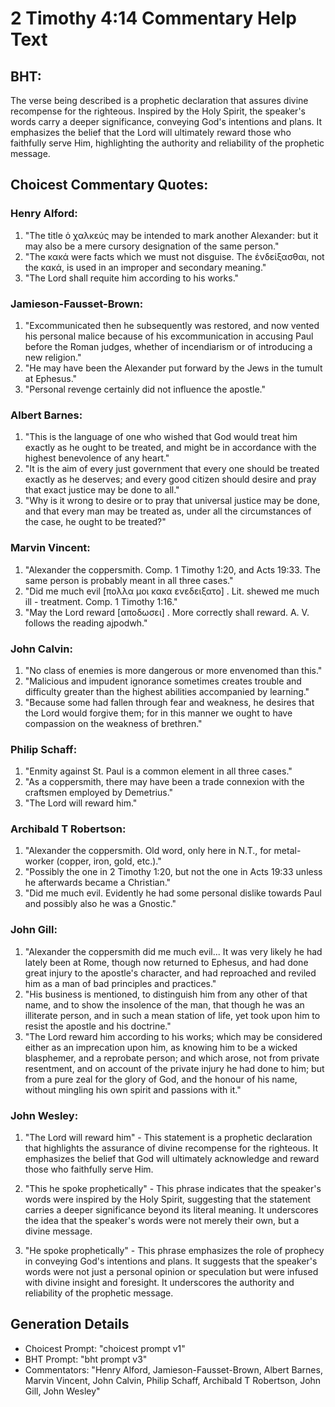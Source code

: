 # 2 Timothy 4:14 Commentary Help Text

## BHT:
The verse being described is a prophetic declaration that assures divine recompense for the righteous. Inspired by the Holy Spirit, the speaker's words carry a deeper significance, conveying God's intentions and plans. It emphasizes the belief that the Lord will ultimately reward those who faithfully serve Him, highlighting the authority and reliability of the prophetic message.

## Choicest Commentary Quotes:
### Henry Alford:
1. "The title ὁ χαλκεύς may be intended to mark another Alexander: but it may also be a mere cursory designation of the same person." 
2. "The κακά were facts which we must not disguise. The ἐνδείξασθαι, not the κακά, is used in an improper and secondary meaning."
3. "The Lord shall requite him according to his works."

### Jamieson-Fausset-Brown:
1. "Excommunicated then he subsequently was restored, and now vented his personal malice because of his excommunication in accusing Paul before the Roman judges, whether of incendiarism or of introducing a new religion."
2. "He may have been the Alexander put forward by the Jews in the tumult at Ephesus."
3. "Personal revenge certainly did not influence the apostle."

### Albert Barnes:
1. "This is the language of one who wished that God would treat him exactly as he ought to be treated, and might be in accordance with the highest benevolence of any heart."
2. "It is the aim of every just government that every one should be treated exactly as he deserves; and every good citizen should desire and pray that exact justice may be done to all."
3. "Why is it wrong to desire or to pray that universal justice may be done, and that every man may be treated as, under all the circumstances of the case, he ought to be treated?"

### Marvin Vincent:
1. "Alexander the coppersmith. Comp. 1 Timothy 1:20, and Acts 19:33. The same person is probably meant in all three cases."
2. "Did me much evil [πολλα μοι κακα ενεδειξατο] . Lit. shewed me much ill - treatment. Comp. 1 Timothy 1:16."
3. "May the Lord reward [αποδωσει] . More correctly shall reward. A. V. follows the reading ajpodwh."

### John Calvin:
1. "No class of enemies is more dangerous or more envenomed than this."
2. "Malicious and impudent ignorance sometimes creates trouble and difficulty greater than the highest abilities accompanied by learning."
3. "Because some had fallen through fear and weakness, he desires that the Lord would forgive them; for in this manner we ought to have compassion on the weakness of brethren."

### Philip Schaff:
1. "Enmity against St. Paul is a common element in all three cases."
2. "As a coppersmith, there may have been a trade connexion with the craftsmen employed by Demetrius."
3. "The Lord will reward him."

### Archibald T Robertson:
1. "Alexander the coppersmith. Old word, only here in N.T., for metal-worker (copper, iron, gold, etc.)." 
2. "Possibly the one in 2 Timothy 1:20, but not the one in Acts 19:33 unless he afterwards became a Christian."
3. "Did me much evil. Evidently he had some personal dislike towards Paul and possibly also he was a Gnostic."

### John Gill:
1. "Alexander the coppersmith did me much evil... It was very likely he had lately been at Rome, though now returned to Ephesus, and had done great injury to the apostle's character, and had reproached and reviled him as a man of bad principles and practices."
2. "His business is mentioned, to distinguish him from any other of that name, and to show the insolence of the man, that though he was an illiterate person, and in such a mean station of life, yet took upon him to resist the apostle and his doctrine."
3. "The Lord reward him according to his works; which may be considered either as an imprecation upon him, as knowing him to be a wicked blasphemer, and a reprobate person; and which arose, not from private resentment, and on account of the private injury he had done to him; but from a pure zeal for the glory of God, and the honour of his name, without mingling his own spirit and passions with it."

### John Wesley:
1. "The Lord will reward him" - This statement is a prophetic declaration that highlights the assurance of divine recompense for the righteous. It emphasizes the belief that God will ultimately acknowledge and reward those who faithfully serve Him.

2. "This he spoke prophetically" - This phrase indicates that the speaker's words were inspired by the Holy Spirit, suggesting that the statement carries a deeper significance beyond its literal meaning. It underscores the idea that the speaker's words were not merely their own, but a divine message.

3. "He spoke prophetically" - This phrase emphasizes the role of prophecy in conveying God's intentions and plans. It suggests that the speaker's words were not just a personal opinion or speculation but were infused with divine insight and foresight. It underscores the authority and reliability of the prophetic message.


## Generation Details
- Choicest Prompt: "choicest prompt v1"
- BHT Prompt: "bht prompt v3"
- Commentators: "Henry Alford, Jamieson-Fausset-Brown, Albert Barnes, Marvin Vincent, John Calvin, Philip Schaff, Archibald T Robertson, John Gill, John Wesley"
